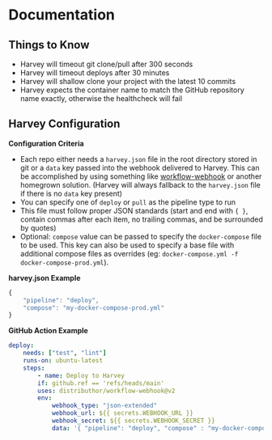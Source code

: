 # Documentation

## Things to Know

* Harvey will timeout git clone/pull after 300 seconds
* Harvey will timeout deploys after 30 minutes
* Harvey will shallow clone your project with the latest 10 commits
* Harvey expects the container name to match the GitHub repository name exactly, otherwise the healthcheck will fail

## Harvey Configuration

**Configuration Criteria**
* Each repo either needs a `harvey.json` file in the root directory stored in git or a `data` key passed into the webhook delivered to Harvey. This can be accomplished by using something like [workflow-webhook](https://github.com/distributhor/workflow-webhook) or another homegrown solution. (Harvey will always fallback to the `harvey.json` file if there is no `data` key present)
* You can specify one of `deploy` or `pull` as the pipeline type to run
* This file must follow proper JSON standards (start and end with `{ }`, contain commas after each item, no trailing commas, and be surrounded by quotes)
* Optional: `compose` value can be passed to specify the `docker-compose` file to be used. This key can also be used to specify a base file with additional compose files as overrides (eg: `docker-compose.yml -f docker-compose-prod.yml`).

**harvey.json Example**
```javascript
{
    "pipeline": "deploy",
    "compose": "my-docker-compose-prod.yml"
}
```

**GitHub Action Example**
```yml
deploy:
    needs: ["test", "lint"]
    runs-on: ubuntu-latest
    steps:
        - name: Deploy to Harvey
        if: github.ref == 'refs/heads/main'
        uses: distributhor/workflow-webhook@v2
        env:
            webhook_type: "json-extended"
            webhook_url: ${{ secrets.WEBHOOK_URL }}
            webhook_secret: ${{ secrets.WEBHOOK_SECRET }}
            data: '{ "pipeline": "deploy", "compose" : "my-docker-compose-prod.yml" }'
```
